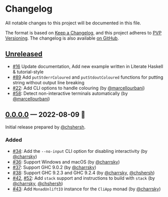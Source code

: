 # Changelog

All notable changes to this project will be documented in this file.

The format is based on [Keep a Changelog](https://keepachangelog.com/en/1.0.0/),
and this project adheres to [PVP Versioning][1]. The changelog is also
available [on GitHub][2].


## [Unreleased]
- [#16](https://github.com/chshersh/iris/issues/16)
  Update documentation, Add new example written in Literate Haskell & tutorial-style
- [#89](https://github.com/chshersh/iris/issues/89)
  Add `putStderrColoured` and `putStdoutColoured` functions for putting string
  without output line breaking
- [#22](https://github.com/chshersh/iris/issues/22):
  Add CLI options to handle colouring
  (by [@marcellourbani](https://github.com/marcellourbani))
- [#58](https://github.com/chshersh/iris/issues/58):
  Detect non-interactive terminals automatically
  (by [@marcellourbani](https://github.com/marcellourbani))

## [0.0.0.0] — 2022-08-09 🌇

Initial release prepared by [@chshersh](https://github.com/chshersh).

### Added

- [#34](https://github.com/chshersh/iris/issues/34):
  Add the `--no-input` CLI option for disabling interactivity
  (by [@charrsky](https://github.com/charrsky))
- [#36](https://github.com/chshersh/iris/issues/36):
  Support Windows and macOS
  (by [@charrsky](https://github.com/charrsky))
- [#37](https://github.com/chshersh/iris/issues/37):
  Support GHC 9.0.2
  (by [@charrsky](https://github.com/charrsky))
- [#38](https://github.com/chshersh/iris/issues/38):
  Support GHC 9.2.3 and GHC 9.2.4
  (by [@charrsky](https://github.com/charrsky), [@chshersh](https://github.com/chshersh))
- [#42](https://github.com/chshersh/iris/issues/42),
  [#52](https://github.com/chshersh/iris/issues/52):
  Add `stack` support and instructions to build with `stack`
  (by [@charrsky](https://github.com/charrsky), [@chshersh](https://github.com/chshersh))
- [#43](https://github.com/chshersh/iris/issues/43):
  Add `MonadUnliftIO` instance for the `CliApp` monad
  (by [@charrsky](https://github.com/charrsky))

[1]: https://pvp.haskell.org
[2]: https://github.com/chshersh/iris/releases

[Unreleased]: https://github.com/chshersh/iris/compare/v0.0.0.0...HEAD
[0.0.0.0]: https://github.com/chshersh/iris/releases/tag/v0.0.0.0
